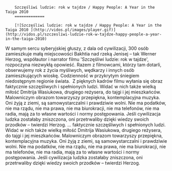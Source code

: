 
        Szczęśliwi ludzie: rok w tajdze / Happy People: A Year in the Taiga 2010 
        =============
        
        [![Szczęśliwi ludzie: rok w tajdze / Happy People: A Year in the Taiga 2010 ](http://vidos.pl/images/player.gif)](http://vidos.pl/szczesliwi-ludzie-rok-w-tajdze-happy-people-a-year-in-the-taiga-2010)
        
        
 W samym sercu syberyjskiej głuszy, z dala od cywilizacji, 300 osób zamieszkuje małą miejscowości Bakhtia nad rzeką Jenisej – tak Werner Herzog, współautor i narrator filmu 'Szczęśliwi ludzie: rok w tajdze', rozpoczyna niezwykłą opowieść. Razem z filmowcami, którzy tam dotarli, obserwujemy rok z życia myśliwych, wędkarzy i innych osób zamieszkujących wioskę. Codzienność w przykrytym śniegiem niedostępnym regionie świata.  Z pięknych kadrów filmu wyłania się obraz faktycznie szczęśliwych i spełnionych ludzi. Widać w nich także wielką miłość Dmitrija Wasiukowa, drugiego reżysera, do tajgi i jej mieszkańców. Malowniczym obrazom towarzyszy przepiękna, kontemplacyjna muzyka. Oni żyją z ziemi, są samowystarczalni i prawdziwie wolni. Nie ma podatków, nie ma rządu, nie ma prawa, nie ma biurokracji, nie ma telefonów, nie ma radia, mają za to własne wartości i normy postępowania. Jeśli cywilizacja ludzka zostałaby zniszczona, oni przetrwaliby dzięki wiedzy swoich przodków – twierdzi Herzog.   ... faktycznie szczęśliwych i spełnionych ludzi. Widać w nich także wielką miłość Dmitrija Wasiukowa, drugiego reżysera, do tajgi i jej mieszkańców. Malowniczym obrazom towarzyszy przepiękna, kontemplacyjna muzyka. Oni żyją z ziemi, są samowystarczalni i prawdziwie wolni. Nie ma podatków, nie ma rządu, nie ma prawa, nie ma biurokracji, nie ma telefonów, nie ma radia, mają za to własne wartości i normy postępowania. Jeśli cywilizacja ludzka zostałaby zniszczona, oni przetrwaliby dzięki wiedzy swoich przodków – twierdzi Herzog.
    